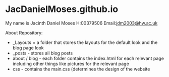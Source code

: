 # JacDanielMoses.github.io
My name is Jacinth Daniel Moses
H:00379506
Email:jdm2003@hw.ac.uk

About Repository:
- _Layouts = a folder that stores the layouts for the default look and the blog page look
- _posts - stores all blog posts
- about / blog - each folder contains the index.html for each relevant page including other things like pictures for the relevant page
- css - contains the main.css (determines the design of the website
